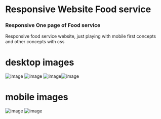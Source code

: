 # Responsive Website Food service
### Responsive One page of Food service
Responsive food service website, just playing with mobile first concepts and other concepts with css

# desktop images 
![image](https://user-images.githubusercontent.com/10317046/153352435-713d8e0e-49c8-47ae-b20f-769fe6f3865e.png)
![image](https://user-images.githubusercontent.com/10317046/153352594-26eac95f-5a1e-4058-88b9-aed179eb9cd5.png)
![image](https://user-images.githubusercontent.com/10317046/153352624-bbb36760-8ccb-4364-838a-a753bdb37dec.png)![image](https://user-images.githubusercontent.com/10317046/153352651-c7bd8c3e-5bfb-4596-9506-93a3dc16ef6a.png)


# mobile images
![image](https://user-images.githubusercontent.com/10317046/153352497-192354f3-708c-48ca-9f43-91ffca33512f.png)
![image](https://user-images.githubusercontent.com/10317046/153352526-fc6b08b1-b565-44ff-86b2-de46d58505da.png)
